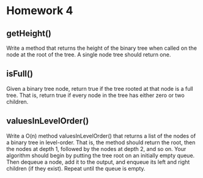 # Homework 4

## getHeight()

Write a method that returns the height of the binary tree when called on the node at the root of the tree.
A single node tree should return one.

## isFull()

Given a binary tree node,
return true if the tree rooted at that node is a full tree.
That is,
return true if every node in the tree has either zero or two children.

## valuesInLevelOrder()

Write a O(n) method valuesInLevelOrder() that returns a list of the nodes of a binary tree in level-order.
That is,
the method should return the root,
then the nodes at depth 1,
followed by the nodes at depth 2,
and so on.
Your algorithm should begin by putting the tree root on an initially empty queue.
Then dequeue a node,
add it to the output,
and enqueue its left and right children (if they exist).
Repeat until the queue is empty.
